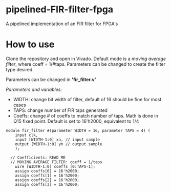 # pipelined-FIR-filter-fpga
A pipelined implementation of an FIR filter for FPGA's
# How to use
Clone the repository and open in Vivado. Default mode is a _moving average filter_, where coeff = 1/#taps. Parameters can be changed to create the filter type desired.

Parameters can be changed in **'fir_filter.v'**

_Parameters and variables:_
- WIDTH: change bit width of filter, default of 16 should be fine for most cases
- TAPS: change number of FIR taps generated
- Coeffs: change # of coeffs to match number of taps. Math is done in Q15 fixed point. Default is set to 16'h2000, equivalent to 1/4

```
module fir_filter #(parameter WIDTH = 16, parameter TAPS = 4) (
    input clk,
    input [WIDTH-1:0] xn, // input sample
    output [WIDTH-1:0] yn // output sample
    );

  // Coefficients: READ ME
  // MOVING AVERAGE FILTER: coeff = 1/taps
    wire [WIDTH-1:0] coeffs [0:TAPS-1];
    assign coeffs[0] = 16'h2000;
    assign coeffs[1] = 16'h2000;
    assign coeffs[2] = 16'h2000;
    assign coeffs[3] = 16'h2000;

```
